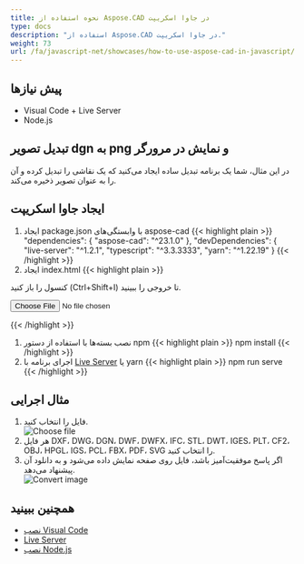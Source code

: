 ```yaml
---
title: نحوه استفاده از Aspose.CAD در جاوا اسکریپت
type: docs
description: "استفاده از Aspose.CAD در جاوا اسکریپت."
weight: 73
url: /fa/javascript-net/showcases/how-to-use-aspose-cad-in-javascript/
---
```


## پیش نیازها
- Visual Code + Live Server
- Node.js

## تبدیل تصویر dgn به png و نمایش در مرورگر

در این مثال، شما یک برنامه تبدیل ساده ایجاد می‌کنید که یک نقاشی را تبدیل کرده و آن را به عنوان تصویر ذخیره می‌کند.

## ایجاد جاوا اسکریپت

1. ایجاد package.json با وابستگی‌های aspose-cad
{{< highlight plain >}}
"dependencies": {
    "aspose-cad": "^23.1.0"
  },
 "devDependencies": {
    "live-server": "^1.2.1",
    "typescript": "^3.3.3333",
    "yarn": "^1.22.19"
  }
{{< /highlight >}}
1. ایجاد index.html
{{< highlight plain >}}
<!DOCTYPE html>
کنسول را باز کنید (Ctrl+Shift+I) تا خروجی را ببینید.

<script src="./node_modules/aspose-cad/dotnet.js"></script>
<script type="module" src="./node_modules/aspose-cad/es2015/index-js.js"></script>

<body>
	<input id="file" type="file">
	<img id="image" />
</body>

<script>
window.onload = async function () {
	document.querySelector('input').addEventListener('change', function() {
      var reader = new FileReader();
      reader.onload = function() {
      
          var arrayBuffer = this.result;
          var array = new Uint8Array(arrayBuffer);
          
		  //GET_FILE_FORMAT
		  fileFormat = Aspose.CAD.Image.getFileFormat(array);
          console.log(fileFormat);
		  
		  // LOAD
		  file = Aspose.CAD.Image.load(array);
          console.log(file);
		  
		  // SAVE
		  exportedFilePromise = Aspose.CAD.Image.save(array, new Aspose.CAD.PngOptions());
		  exportedFilePromise.then(exportedFile => {
			console.log(exportedFile);
			
			var urlCreator = window.URL || window.webkitURL;
			var blob = new Blob([exportedFile], { type: 'application/octet-stream' });
            var imageUrl = urlCreator.createObjectURL(blob);
            document.querySelector("#image").src = imageUrl;
		  });
      }
	  
      reader.readAsArrayBuffer(this.files[0]);
    }, 
	false);
};
</script>
{{< /highlight >}}

1. نصب بسته‌ها با استفاده از دستور npm
{{< highlight plain >}}
npm install
{{< /highlight >}}
1. اجرای برنامه با [Live Server](https://marketplace.visualstudio.com/items?itemName=ritwickdey.LiveServer/) یا yarn
{{< highlight plain >}}
npm run serve
{{< /highlight >}}

## مثال اجرایی

1. فایل را انتخاب کنید.<br>
![Choose file](/cad/_assets/javascript-net/javascript-net/choose-file.png)<br>
1. هر فایل DXF، DWG، DGN، DWF، DWFX، IFC، STL، DWT، IGES، PLT، CF2، OBJ، HPGL، IGS، PCL، FBX، PDF، SVG را انتخاب کنید.
1. اگر پاسخ موفقیت‌آمیز باشد، فایل روی صفحه نمایش داده می‌شود و به دانلود آن پیشنهاد می‌دهد.<br>
![Convert image](/cad/_assets/javascript-net/javascript-net/convert-image.png)<br>
## همچنین ببینید

- [نصب Visual Code](https://code.visualstudio.com/)
- [Live Server](https://marketplace.visualstudio.com/items?itemName=ritwickdey.LiveServer/)
- [نصب Node.js](https://nodejs.org/en/)
